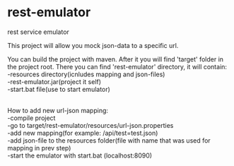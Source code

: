 # rest-emulator
rest service emulator

This project will allow you mock json-data to a specific url.

You can build the project with maven. After it you will find 'target' folder in the project root.
There you can find 'rest-emulator' directory, it will contain:
  <br>-resources directory(icnludes mapping and json-files)
  <br>-rest-emulator.jar(project it self)
  <br>-start.bat file(use to start emulator)

<br>How to add new url-json mapping:
<br>-compile project
<br>-go to target/rest-emulator/resources/url-json.properties
<br>-add new mapping(for example: /api/test=test.json)
<br>-add json-file to the resources folder(file with name that was used for mapping in prev step)
<br>-start the emulator with start.bat (localhost:8090)

